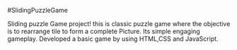 #SlidingPuzzleGame

Sliding puzzle Game project! this is classic puzzle game where the objective is to rearrange tile to form a complete Picture. Its simple engaging gameplay. Developed a basic game by using HTML,CSS and JavaScript.
